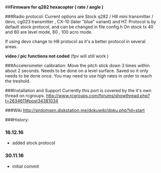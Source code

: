 
##**Firmware for q282 hexacopter ( rate / angle )**


###Radio protocol:
Current options are Stock q282 / H8 mini transmitter / devo, cg023 transmitter , CX-10 (later "blue" variant) and H7. Protocol is by default stock protocol, and can be changed in file config.h On stock tx 40 and 60 are level mode, 80 , 100 acro mode.

If using devo change to H8 protocol as it's a better protocol in several areas.

**video / pic functions not coded** (fpv will still work )

###Accelerometer calibration:
Move the pitch stick down 3 times within about 2 seconds. Needs to be done on a level surface. Saved so it only needs to be done once. You may need to use high rates in order to reach the treshold.

###Installation and Support
Currently this port is covered by the it's own thread on rcgroups.
http://www.rcgroups.com/forums/showthread.php?t=2634611#post34381034

###Wiki
http://sirdomsen.diskstation.me/dokuwiki/doku.php?id=start

###History:

### 16.12.16
* added stock protocol

### 30.11.16
* initial commit

